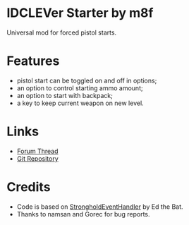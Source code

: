 # IDCLEVer Starter by m8f
Universal mod for forced pistol starts.

# Features
* pistol start can be toggled on and off in options;
* an option to control starting ammo amount;
* an option to start with backpack;
* a key to keep current weapon on new level.

# Links
* [Forum Thread](https://forum.zdoom.org/viewtopic.php?f=43&t=61079#p1060800)
* [Git Repository](https://github.com/mmaulwurff/idclever-starter)

# Credits
* Code is based on [StrongholdEventHandler](https://github.com/Realm667/Re-Releases/blob/master/stronghold/zscript.txt) by Ed the Bat.
* Thanks to namsan and Gorec for bug reports.
